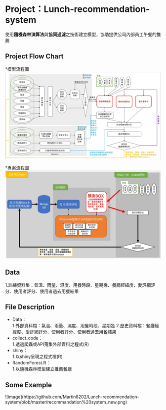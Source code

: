 <H1>Project：Lunch-recommendation-system</H1>

使用**隨機森林演算法**與**協同過濾**之技術建立模型，協助提供公司內部員工午餐的推薦

<H2>Project Flow Chart</H2>

*模型流程圖
![image](https://github.com/Martin8202/Lunch-recommendation-system/blob/master/Modle%20Flow%20chart.jpg)

*專案流程圖
![image](https://github.com/Martin8202/Lunch-recommendation-system/blob/master/Project%20Flow%20chart.jpg)

<H2>Data</H2>

1.訓練資料集：氣溫、雨量、濕度、用餐時段、星期幾、餐廳經緯度、愛評網評分、使用者評分、使用者過去用餐結果

<H2>File Description</H2>

* Data：<br>
    1.外部資料檔：氣溫、雨量、濕度、用餐時段、星期幾
    2.歷史資料檔：餐廳經緯度、愛評網評分、使用者評分、使用者過去用餐結果
* collect_code：<br>
    1.透過爬蟲或API蒐集外部資料之程式(R)
* shiny：<br>
    1.以shiny呈現之程式檔(R)
* RandomForest.R：<br>
    1.以隨機森林模型建立推薦餐廳
    
<H2>Some Example</H2>
![image](https://github.com/Martin8202/Lunch-recommendation-system/blob/master/recommandation%20system_new.png)


 
